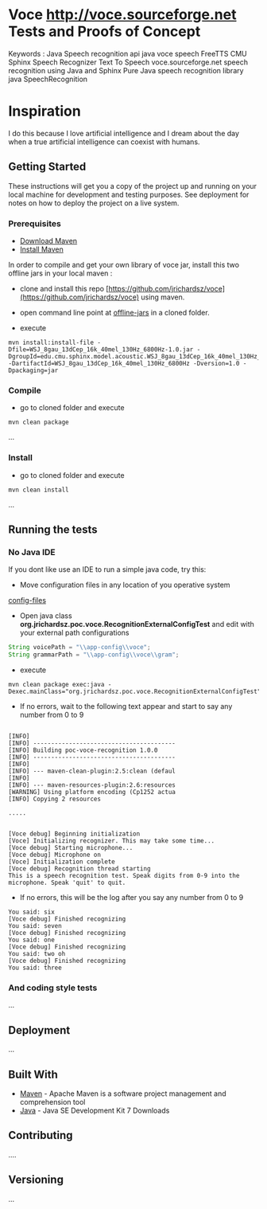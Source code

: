 # Voce http://voce.sourceforge.net Tests and Proofs of Concept

Keywords : Java Speech recognition api java voce speech FreeTTS CMU Sphinx Speech Recognizer Text To Speech voce.sourceforge.net speech recognition using Java and Sphinx Pure Java speech recognition library java SpeechRecognition 

# Inspiration

I do this because I love artificial intelligence and I dream about the day when a true artificial intelligence can coexist with humans.

## Getting Started

These instructions will get you a copy of the project up and running on your local machine for development and testing purposes. See deployment for notes on how to deploy the project on a live system.

### Prerequisites

- [Download Maven](http://maven.apache.org/download.cgi)
- [Install Maven](http://maven.apache.org/install.html)

In order to compile and get your own library of voce jar, install this two offline jars in your local maven :

- clone and install this repo [https://github.com/jrichardsz/voce](https://github.com/jrichardsz/voce) using maven.

- open command line point at [offline-jars](https://github.com/jrichardsz/java-speech-recognition-apis/tree/master/voce/offline-jars) in a cloned folder.

- execute


```
mvn install:install-file -Dfile=WSJ_8gau_13dCep_16k_40mel_130Hz_6800Hz-1.0.jar -DgroupId=edu.cmu.sphinx.model.acoustic.WSJ_8gau_13dCep_16k_40mel_130Hz_6800Hz -DartifactId=WSJ_8gau_13dCep_16k_40mel_130Hz_6800Hz -Dversion=1.0 -Dpackaging=jar

```

### Compile

- go to cloned folder and execute

```
mvn clean package
```

...

### Install

- go to cloned folder and execute

```
mvn clean install
```

...


## Running the tests

### No Java IDE

If you dont like use an IDE to run a simple java code, try this:

- Move configuration files in any location of you operative system 

[config-files](https://github.com/jrichardsz/java-speech-recognition-apis/tree/master/voce/config-files)

- Open java class **org.jrichardsz.poc.voce.RecognitionExternalConfigTest** and edit with your external path configurations

```java
String voicePath = "\\app-config\\voce";
String grammarPath = "\\app-config\\voce\\gram";
```

- execute

```
mvn clean package exec:java -Dexec.mainClass="org.jrichardsz.poc.voce.RecognitionExternalConfigTest"
```

- If no errors, wait to the following text appear and start to say any number from 0 to 9

```

[INFO]
[INFO] ----------------------------------------
[INFO] Building poc-voce-recognition 1.0.0
[INFO] ----------------------------------------
[INFO]
[INFO] --- maven-clean-plugin:2.5:clean (defaul
[INFO]
[INFO] --- maven-resources-plugin:2.6:resources
[WARNING] Using platform encoding (Cp1252 actua
[INFO] Copying 2 resources

.....


[Voce debug] Beginning initialization
[Voce] Initializing recognizer. This may take some time...
[Voce debug] Starting microphone...
[Voce debug] Microphone on
[Voce] Initialization complete
[Voce debug] Recognition thread starting
This is a speech recognition test. Speak digits from 0-9 into the microphone. Speak 'quit' to quit.
```

- If no errors, this will be the log after you say any number from 0 to 9

```
You said: six
[Voce debug] Finished recognizing
You said: seven
[Voce debug] Finished recognizing
You said: one
[Voce debug] Finished recognizing
You said: two oh
[Voce debug] Finished recognizing
You said: three
```


### And coding style tests

...


## Deployment

...

## Built With

* [Maven](https://www.apache.org/) - Apache Maven is a software project management and comprehension tool
* [Java](http://www.oracle.com/technetwork/java/javase/downloads/jdk7-downloads-1880260.html) - Java SE Development Kit 7 Downloads

## Contributing

....

## Versioning

...
